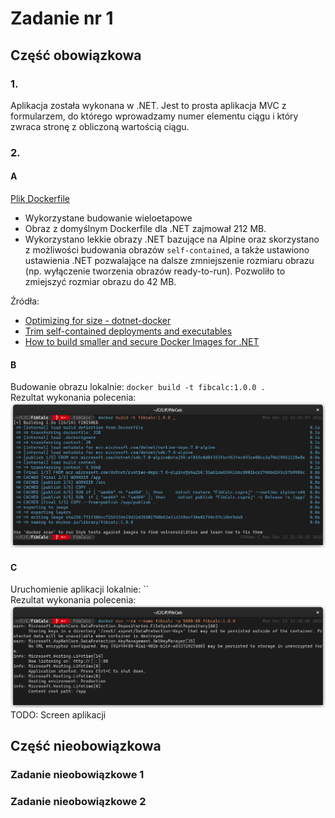# Zadanie nr 1

## Część obowiązkowa

### 1.

Aplikacja została wykonana w .NET. Jest to prosta aplikacja MVC z formularzem, do którego wprowadzamy numer elementu
ciągu i który zwraca stronę z obliczoną wartością ciągu.

### 2.

#### A

[Plik Dockerfile](FibCalc/Dockerfile)

* Wykorzystane budowanie wieloetapowe
* Obraz z domyślnym Dockerfile dla .NET zajmował 212 MB.
* Wykorzystano lekkie obrazy .NET bazujące na Alpine oraz skorzystano z możliwości budowania obrazów `self-contained`, a także ustawiono ustawienia .NET pozwalające na dalsze zmniejszenie rozmiaru obrazu (np. wyłączenie tworzenia obrazów ready-to-run). Pozwoliło to zmiejszyć rozmiar obrazu do 42 MB.

Źródła:

* [Optimizing for size - dotnet-docker](https://github.com/dotnet/dotnet-docker/tree/d8dc00685a45b7f534e9f68ded50667023ded151/samples/aspnetapp#optimizing-for-size)
* [Trim self-contained deployments and executables](https://learn.microsoft.com/en-us/dotnet/core/deploying/trimming/trim-self-contained)
* [How to build smaller and secure Docker Images for .NET](https://www.thorsten-hans.com/how-to-build-smaller-and-secure-docker-images-for-net5/)

#### B

Budowanie obrazu lokalnie: `docker build -t fibcalc:1.0.0 . `  
Rezultat wykonania polecenia:
![Budowanie lokalnie](Screenshots/build_local.png)

#### C

Uruchomienie aplikacji lokalnie: ``  
Rezultat wykonania polecenia:
![Uruchomienie lokalnie](Screenshots/run_local.png)
TODO: Screen aplikacji 

## Część nieobowiązkowa

### Zadanie nieobowiązkowe 1

### Zadanie nieobowiązkowe 2
